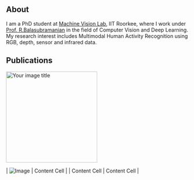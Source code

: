 ## About
I am a PhD student at [Machine Vision Lab](https://balarsgroup.github.io/), IIT Roorkee, where I work under [Prof. R.Balasubramanian](https://sites.google.com/site/balaiitr/) in the field of Computer Vision and Deep Learning. My research interest includes Multimodal Human Activity Recognition using RGB, depth, sensor and infrared data. 

## Publications

<img src="https://i.ibb.co/QYYcdLj/0001.jpg" alt="Your image title" width="250"/>

| ![Image](https://i.ibb.co/JtC6vmV/aihc.jpg)  | Content Cell  |
| Content Cell  | Content Cell  |


